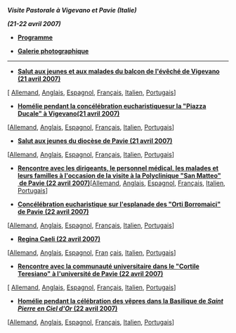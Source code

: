 ***Visite Pastorale à Vigevano et Pavie (Italie)***

***(21-22 avril 2007)***

- **[Programme](/content/benedict-xvi/fr/travels/2007/documents/trav_ben-xvi_vigevano-pavia-program_20070421.html)**


- **[Galerie photographique](http://www.vatican.va/news_services/liturgy/photogallery/2007/index_20070421.html)**


* * *

- **[Salut aux jeunes et aux malades du balcon de l'évêché de Vigevano (21 avril 2007)](/content/benedict-xvi/fr/speeches/2007/april/documents/hf_ben-xvi_spe_20070421_vescovado-vigevano.html)**

\[ [Allemand](/content/benedict-xvi/de/speeches/2007/april/documents/hf_ben-xvi_spe_20070421_vescovado-vigevano.html), [Anglais](/content/benedict-xvi/en/speeches/2007/april/documents/hf_ben-xvi_spe_20070421_vescovado-vigevano.html), [Espagnol](/content/benedict-xvi/es/speeches/2007/april/documents/hf_ben-xvi_spe_20070421_vescovado-vigevano.html), [Français](/content/benedict-xvi/fr/speeches/2007/april/documents/hf_ben-xvi_spe_20070421_vescovado-vigevano.html), [Italien](/content/benedict-xvi/it/speeches/2007/april/documents/hf_ben-xvi_spe_20070421_vescovado-vigevano.html), [Portugais](/content/benedict-xvi/pt/speeches/2007/april/documents/hf_ben-xvi_spe_20070421_vescovado-vigevano.html)\]

- [**Homélie pendant la concélébration eucharistique****sur la "Piazza Ducale" à Vigevano****(21 avril 2007)**](/content/benedict-xvi/fr/homilies/2007/documents/hf_ben-xvi_hom_20070421_vigevano.html)

\[[Allemand](/content/benedict-xvi/de/homilies/2007/documents/hf_ben-xvi_hom_20070421_vigevano.html), [Anglais](/content/benedict-xvi/en/homilies/2007/documents/hf_ben-xvi_hom_20070421_vigevano.html), [Espagnol](/content/benedict-xvi/es/homilies/2007/documents/hf_ben-xvi_hom_20070421_vigevano.html), [Français](/content/benedict-xvi/fr/homilies/2007/documents/hf_ben-xvi_hom_20070421_vigevano.html), [Italien](/content/benedict-xvi/it/homilies/2007/documents/hf_ben-xvi_hom_20070421_vigevano.html), [Portugais](/content/benedict-xvi/pt/homilies/2007/documents/hf_ben-xvi_hom_20070421_vigevano.html)\]


- **[Salut aux jeunes du diocèse de Pavie (21 avril 2007)](/content/benedict-xvi/fr/speeches/2007/april/documents/hf_ben-xvi_spe_20070421_giovani-pavia.html)**

\[[Allemand](/content/benedict-xvi/de/speeches/2007/april/documents/hf_ben-xvi_spe_20070421_giovani-pavia.html), [Anglais](/content/benedict-xvi/en/speeches/2007/april/documents/hf_ben-xvi_spe_20070421_giovani-pavia.html), [Espagnol](/content/benedict-xvi/es/speeches/2007/april/documents/hf_ben-xvi_spe_20070421_giovani-pavia.html), [Français](/content/benedict-xvi/fr/speeches/2007/april/documents/hf_ben-xvi_spe_20070421_giovani-pavia.html), [Italien](/content/benedict-xvi/it/speeches/2007/april/documents/hf_ben-xvi_spe_20070421_giovani-pavia.html), [Portugais](/content/benedict-xvi/pt/speeches/2007/april/documents/hf_ben-xvi_spe_20070421_giovani-pavia.html)\]

- **[Rencontre avec les dirigeants, le personnel médical, les malades et leurs familles à l'occasion de la visite à la Polyclinique "San Matteo"   de Pavie (22 avril 2007)](/content/benedict-xvi/fr/speeches/2007/april/documents/hf_ben-xvi_spe_20070422_ospedale-pavia.html)**\[[Allemand](/content/benedict-xvi/de/speeches/2007/april/documents/hf_ben-xvi_spe_20070422_ospedale-pavia.html), [Anglais](/content/benedict-xvi/en/speeches/2007/april/documents/hf_ben-xvi_spe_20070422_ospedale-pavia.html), [Espagnol](/content/benedict-xvi/es/speeches/2007/april/documents/hf_ben-xvi_spe_20070422_ospedale-pavia.html), [Français](/content/benedict-xvi/fr/speeches/2007/april/documents/hf_ben-xvi_spe_20070422_ospedale-pavia.html), [Italien](/content/benedict-xvi/it/speeches/2007/april/documents/hf_ben-xvi_spe_20070422_ospedale-pavia.html), [Portugais](/content/benedict-xvi/pt/speeches/2007/april/documents/hf_ben-xvi_spe_20070422_ospedale-pavia.html)\]

- [**Concélébration eucharistique** **sur l'esplanade des "Orti Borromaici" de Pavie** **(22 avril 2007)**](/content/benedict-xvi/fr/homilies/2007/documents/hf_ben-xvi_hom_20070422_pavia.html)

\[[Allemand](/content/benedict-xvi/de/homilies/2007/documents/hf_ben-xvi_hom_20070422_pavia.html), [Anglais](/content/benedict-xvi/en/homilies/2007/documents/hf_ben-xvi_hom_20070422_pavia.html), [Espagnol](/content/benedict-xvi/es/homilies/2007/documents/hf_ben-xvi_hom_20070422_pavia.html), [Français](/content/benedict-xvi/fr/homilies/2007/documents/hf_ben-xvi_hom_20070422_pavia.html), [Italien](/content/benedict-xvi/it/homilies/2007/documents/hf_ben-xvi_hom_20070422_pavia.html), [Portugais](/content/benedict-xvi/pt/homilies/2007/documents/hf_ben-xvi_hom_20070422_pavia.html)\]


- **[Regina Caeli (22 avril 2007)](/content/benedict-xvi/fr/angelus/2007/documents/hf_ben-xvi_reg_20070422_pavia.html)**

\[[Allemand](/content/benedict-xvi/de/angelus/2007/documents/hf_ben-xvi_reg_20070422_pavia.html), [Anglais](/content/benedict-xvi/en/angelus/2007/documents/hf_ben-xvi_reg_20070422_pavia.html), [Espagnol](/content/benedict-xvi/es/angelus/2007/documents/hf_ben-xvi_reg_20070422_pavia.html), [Fran](/content/benedict-xvi/fr/angelus/2007/documents/hf_ben-xvi_reg_20070422_pavia.html) [çais](/content/benedict-xvi/fr/angelus/2007/documents/hf_ben-xvi_reg_20070422_pavia.html), [Italien](/content/benedict-xvi/it/angelus/2007/documents/hf_ben-xvi_reg_20070422_pavia.html), [Portugais](/content/benedict-xvi/pt/angelus/2007/documents/hf_ben-xvi_reg_20070422_pavia.html)\]


- **[Rencontre avec la communauté universitaire dans le "Cortile Teresiano"  à l'université de Pavie (22 avril 2007)](/content/benedict-xvi/fr/speeches/2007/april/documents/hf_ben-xvi_spe_20070422_university-pavia.html)**

\[ [Allemand](/content/benedict-xvi/de/speeches/2007/april/documents/hf_ben-xvi_spe_20070422_university-pavia.html), [Anglais](/content/benedict-xvi/en/speeches/2007/april/documents/hf_ben-xvi_spe_20070422_university-pavia.html), [Espagnol](/content/benedict-xvi/es/speeches/2007/april/documents/hf_ben-xvi_spe_20070422_university-pavia.html), [Français](/content/benedict-xvi/fr/speeches/2007/april/documents/hf_ben-xvi_spe_20070422_university-pavia.html), [Italien](/content/benedict-xvi/it/speeches/2007/april/documents/hf_ben-xvi_spe_20070422_university-pavia.html), [Portugais](/content/benedict-xvi/pt/speeches/2007/april/documents/hf_ben-xvi_spe_20070422_university-pavia.html)\]

- **[Homélie pendant la célébration des vêpres dans la Basilique de *Saint Pierre en Ciel d'Or* (22 avril 2007)](/content/benedict-xvi/fr/homilies/2007/documents/hf_ben-xvi_hom_20070422_vespri-pavia.html)**

\[[Allemand](/content/benedict-xvi/de/homilies/2007/documents/hf_ben-xvi_hom_20070422_vespri-pavia.html), [Anglais](/content/benedict-xvi/en/homilies/2007/documents/hf_ben-xvi_hom_20070422_vespri-pavia.html), [Espagnol](/content/benedict-xvi/es/homilies/2007/documents/hf_ben-xvi_hom_20070422_vespri-pavia.html), [Français](/content/benedict-xvi/fr/homilies/2007/documents/hf_ben-xvi_hom_20070422_vespri-pavia.html), [Italien](/content/benedict-xvi/it/homilies/2007/documents/hf_ben-xvi_hom_20070422_vespri-pavia.html), [Portugais](/content/benedict-xvi/pt/homilies/2007/documents/hf_ben-xvi_hom_20070422_vespri-pavia.html)\]